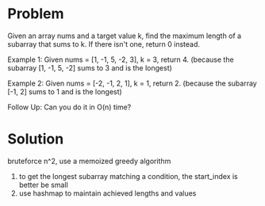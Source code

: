Problem
===

Given an array nums and a target value k, find the maximum length of a subarray that sums to k. If there isn't one, return 0 instead.

Example 1:
Given nums = [1, -1, 5, -2, 3], k = 3,
return 4. (because the subarray [1, -1, 5, -2] sums to 3 and is the longest)

Example 2:
Given nums = [-2, -1, 2, 1], k = 1,
return 2. (because the subarray [-1, 2] sums to 1 and is the longest)

Follow Up:
Can you do it in O(n) time?

Solution
===
bruteforce n^2, use a memoized greedy algorithm

1. to get the longest subarray matching a condition, the start_index is better be small
2. use hashmap to maintain achieved lengths and values
